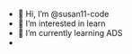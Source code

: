- 👋 Hi, I’m @susan11-code
- 👀 I’m interested in learn
- 🌱 I’m currently learning ADS
- 
<!---
susan11-code/susan11-code is a ✨ special ✨ repository because its `README.md` (this file) appears on your GitHub profile.
You can click the Preview link to take a look at your changes.
--->
